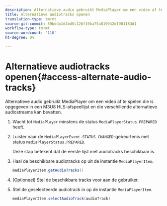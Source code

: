 ```yaml
---
description: Alternatieve audio gebruikt MediaPlayer om een video af te spelen die is opgegeven in een M3U8 HLS-afspeellijst en die verschillende alternatieve audiostreams kan bevatten.
title: Alternatieve audiotracks openen
translation-type: tm+mt
source-git-commit: 89bdda1d4bd5c126f19ba75a819942df901183d1
workflow-type: tm+mt
source-wordcount: '110'
ht-degree: 0%

---
```



# Alternatieve audiotracks openen{#access-alternate-audio-tracks}

Alternatieve audio gebruikt MediaPlayer om een video af te spelen die is opgegeven in een M3U8 HLS-afspeellijst en die verschillende alternatieve audiostreams kan bevatten.

1. Wacht tot `MediaPlayer` minstens de status `MediaPlayerStatus.PREPARED` heeft.
1. Luister naar de `MediaPlayerEvent.STATUS_CHANGED`-gebeurtenis met status `MediaPlayerStatus.PREPARED`.

   Deze stap betekent dat de eerste lijst met audiotracks beschikbaar is.

1. Haal de beschikbare audiotracks op uit de instantie `MediaPlayerItem`.

   ```java
   mediaPlayerItem.getAudioTracks()
   ```

1. (Optioneel) Stel de beschikbare tracks voor aan de gebruiker.
1. Stel de geselecteerde audiotrack in op de instantie `MediaPlayerItem`.

   ```java
   mediaPlayerItem.selectAudioTrack(audioTrack)
   ```
